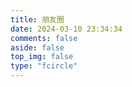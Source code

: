 ```yaml
---
title: 朋友圈
date: 2024-03-10 23:34:34
comments: false
aside: false
top_img: false
type: "fcircle"
---
```

